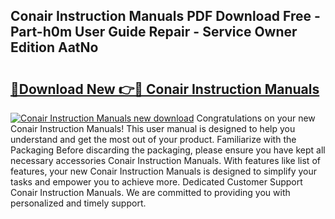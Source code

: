 ## Conair Instruction Manuals PDF Download Free - Part-h0m User Guide Repair - Service Owner Edition AatNo

# <h2><a href="http://bc3964.oget.top/?id=Conair+Instruction+Manuals">🔗Download New 👉🔴 Conair Instruction Manuals</a></h2>

[![Conair Instruction Manuals new download](https://i.imgur.com/5g1atiW.png)](http://bc3964.oget.top/?id=Conair+Instruction+Manuals)
Congratulations on your new Conair Instruction Manuals! This user manual is designed to help you understand and get the most out of your product. Familiarize with the Packaging Before discarding the packaging, please ensure you have kept all necessary accessories Conair Instruction Manuals. With features like list of features, your new Conair Instruction Manuals is designed to simplify your tasks and empower you to achieve more. Dedicated Customer Support Conair Instruction Manuals. We are committed to providing you with personalized and timely support.
